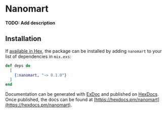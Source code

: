 # Nanomart

**TODO: Add description**

## Installation

If [available in Hex](https://hex.pm/docs/publish), the package can be installed
by adding `nanomart` to your list of dependencies in `mix.exs`:

```elixir
def deps do
  [
    {:nanomart, "~> 0.1.0"}
  ]
end
```

Documentation can be generated with [ExDoc](https://github.com/elixir-lang/ex_doc)
and published on [HexDocs](https://hexdocs.pm). Once published, the docs can
be found at [https://hexdocs.pm/nanomart](https://hexdocs.pm/nanomart).

